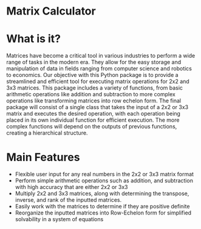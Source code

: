 # Matrix Calculator
# What is it?
Matrices have become a critical tool in various industries to perform a wide range of tasks in the modern era. They allow for the easy storage and manipulation of data in fields ranging from computer science and robotics to economics. Our objective with this Python package is to provide a streamlined and efficient tool for executing matrix operations for 2x2 and 3x3 matrices. This package includes a variety of functions, from basic arithmetic operations like addition and subtraction to more complex operations like transforming matrices into row echelon form. The final package will consist of a single class that takes the input of a 2x2 or 3x3 matrix and executes the desired operation, with each operation being placed in its own individual function for efficient execution. The more complex functions will depend on the outputs of previous functions, creating a hierarchical structure.
# Main Features
- Flexible user input for any real numbers in the 2x2 or 3x3 matrix format
- Perform simple arithmetic operations such as addition, and subtraction with high accuracy that are either 2x2 or 3x3
- Multiply 2x2 and 3x3 matrices, along with determining the transpose, inverse, and rank of the inputted matrices.
- Easily work with the matrices to determine if they are positive definite
- Reorganize the inputted matrices into Row-Echelon form for simplified solvability in a system of equations
